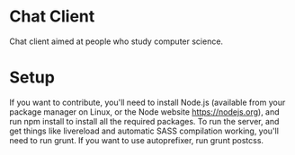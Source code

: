 # Chat Client

Chat client aimed at people who study computer science. 

# Setup

If you want to contribute, you'll need to install Node.js (available from your package manager on Linux, or the Node website https://nodejs.org), and run npm install to install all the required packages. To run the server, and get things like livereload and automatic SASS compilation working, you'll need to run grunt. If you want to use autoprefixer, run grunt postcss. 
